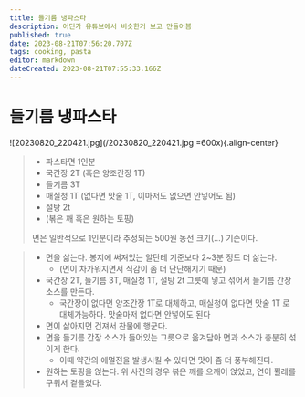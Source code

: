 ```yaml
---
title: 들기름 냉파스타
description: 어딘가 유튜브에서 비슷한거 보고 만들어봄
published: true
date: 2023-08-21T07:56:20.707Z
tags: cooking, pasta
editor: markdown
dateCreated: 2023-08-21T07:55:33.166Z
---
```


# 들기름 냉파스타

![20230820_220421.jpg](/20230820_220421.jpg =600x){.align-center}

> 
> - 파스타면 1인분
> - 국간장 2T (혹은 양조간장 1T)
> - 들기름 3T
> - 매실청 1T (없다면 맛술 1T, 이마저도 없으면 안넣어도 됨)
> - 설탕 2t
> - (볶은 깨 혹은 원하는 토핑) 
>
> 면은 일반적으로 1인분이라 추정되는 500원 동전 크기(...) 기준이다.


> - 면을 삶는다. 봉지에 써져있는 알단테 기준보다 2~3분 정도 더 삶는다.
>   - (면이 차가워지면서 식감이 좀 더 단단해지기 때문)
> - 국간장 2T, 들기름 3T, 매실청 1T, 설탕 2t 그릇에 넣고 섞어서 들기름 간장 소스를 만든다.
>   - 국간장이 없다면 양조간장 1T로 대체하고, 매실청이 없다면 맛술 1T 로 대체가능하다. 맛술마저 없다면 안넣어도 된다
> - 면이 삶아지면 건져서 찬물에 행군다.
> - 면을 들기름 간장 소스가 들어있는 그릇으로 옮겨담아 면과 소스가 충분히 섞이게 한다. 
>   - 이때 약간의 에멀젼을 발생시킬 수 있다면 맛이 좀 더 풍부해진다.
> - 원하는 토핑을 얹는다. 위 사진의 경우 볶은 깨를 으깨어 얹었고, 연어 퓔레를 구워서 곁들었다.